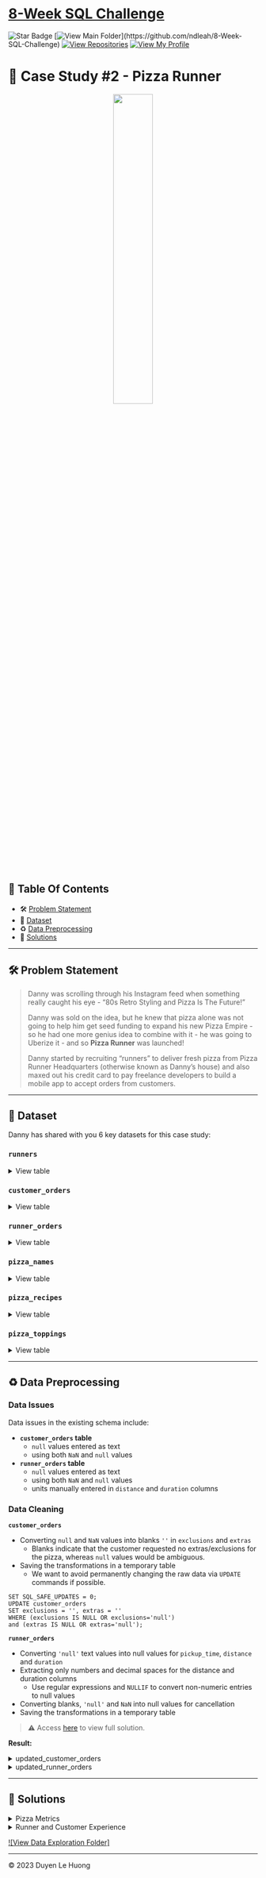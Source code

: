 # [8-Week SQL Challenge](https://github.com/ndleah/8-Week-SQL-Challenge)
![Star Badge](https://img.shields.io/static/v1?label=%F0%9F%8C%9F&message=If%20Useful&style=style=flat&color=BC4E99)
[![View Main Folder](https://img.shields.io/badge/View-Main_Folder-971901?)](https://github.com/ndleah/8-Week-SQL-Challenge)
[![View Repositories](https://img.shields.io/badge/View-My_Repositories-blue?logo=GitHub)](https://github.com/ndleah?tab=repositories)
[![View My Profile](https://img.shields.io/badge/View-My_Profile-green?logo=GitHub)](https://github.com/ndleah)


# 🍕 Case Study #2 - Pizza Runner
<p align="center">
<img src="https://github.com/ndleah/8-Week-SQL-Challenge/blob/main/IMG/org-2.png" width=40% height=40%>

## 📕 Table Of Contents
  - 🛠️ [Problem Statement](#problem-statement)
  - 📂 [Dataset](#dataset)
  - ♻️ [Data Preprocessing](#️-data-preprocessing)
  - 🚀 [Solutions](#-solutions)

---

## 🛠️ Problem Statement

> Danny was scrolling through his Instagram feed when something really caught his eye - “80s Retro Styling and Pizza Is The Future!”
> 
> Danny was sold on the idea, but he knew that pizza alone was not going to help him get seed funding to expand his new Pizza Empire - so he had one more genius idea to combine with it - he was going to Uberize it - and so **Pizza Runner** was launched!
> 
> Danny started by recruiting “runners” to deliver fresh pizza from Pizza Runner Headquarters (otherwise known as Danny’s house) and also maxed out his credit card to pay freelance developers to build a mobile app to accept orders from customers.

---

## 📂 Dataset
Danny has shared with you 6 key datasets for this case study:

### **```runners```**
<details>
<summary>
View table
</summary>

The runners table shows the **```registration_date```** for each new runner.


|runner_id|registration_date|
|---------|-----------------|
|1        |1/1/2021         |
|2        |1/3/2021         |
|3        |1/8/2021         |
|4        |1/15/2021        |

</details>


### **```customer_orders```**

<details>
<summary>
View table
</summary>

Customer pizza orders are captured in the **```customer_orders```** table with 1 row for each individual pizza that is part of the order.

|order_id|customer_id|pizza_id|exclusions|extras|order_time        |
|--------|---------|--------|----------|------|------------------|
|1  |101      |1       |          |      |44197.75349537037 |
|2  |101      |1       |          |      |44197.79226851852 |
|3  |102      |1       |          |      |44198.9940162037  |
|3  |102      |2       |          |*null* |44198.9940162037  |
|4  |103      |1       |4         |      |44200.558171296296|
|4  |103      |1       |4         |      |44200.558171296296|
|4  |103      |2       |4         |      |44200.558171296296|
|5  |104      |1       |null      |1     |44204.87533564815 |
|6  |101      |2       |null      |null  |44204.877233796295|
|7  |105      |2       |null      |1     |44204.88922453704 |
|8  |102      |1       |null      |null  |44205.99621527778 |
|9  |103      |1       |4         |1, 5  |44206.47429398148 |
|10 |104      |1       |null      |null  |44207.77417824074 |
|10 |104      |1       |2, 6      |1, 4  |44207.77417824074 |

</details>

### **```runner_orders```**

<details>
<summary>
View table
</summary>

After each orders are received through the system - they are assigned to a runner - however not all orders are fully completed and can be cancelled by the restaurant or the customer.

The **```pickup_time```** is the timestamp at which the runner arrives at the Pizza Runner headquarters to pick up the freshly cooked pizzas. 

The **```distance```** and **```duration```** fields are related to how far and long the runner had to travel to deliver the order to the respective customer.



|order_id|runner_id|pickup_time|distance  |duration|cancellation      |
|--------|---------|-----------|----------|--------|------------------|
|1       |1        |1/1/2021 18:15|20km      |32 minutes|                  |
|2       |1        |1/1/2021 19:10|20km      |27 minutes|                  |
|3       |1        |1/3/2021 0:12|13.4km    |20 mins |*null*             |
|4       |2        |1/4/2021 13:53|23.4      |40      |*null*             |
|5       |3        |1/8/2021 21:10|10        |15      |*null*             |
|6       |3        |null       |null      |null    |Restaurant Cancellation|
|7       |2        |1/8/2020 21:30|25km      |25mins  |null              |
|8       |2        |1/10/2020 0:15|23.4 km   |15 minute|null              |
|9       |2        |null       |null      |null    |Customer Cancellation|
|10      |1        |1/11/2020 18:50|10km      |10minutes|null              |

</details>

### **```pizza_names```**

<details>
<summary>
View table
</summary>

|pizza_id|pizza_name|
|--------|----------|
|1       |Meat Lovers|
|2       |Vegetarian|

</details>

### **```pizza_recipes```**

<details>
<summary>
View table
</summary>

Each **```pizza_id```** has a standard set of **```toppings```** which are used as part of the pizza recipe.


|pizza_id|toppings |
|--------|---------|
|1       |1, 2, 3, 4, 5, 6, 8, 10| 
|2       |4, 6, 7, 9, 11, 12| 

</details>

### **```pizza_toppings```**

<details>
<summary>
View table
</summary>

This table contains all of the **```topping_name```** values with their corresponding **```topping_id```** value.


|topping_id|topping_name|
|----------|------------|
|1         |Bacon       | 
|2         |BBQ Sauce   | 
|3         |Beef        |  
|4         |Cheese      |  
|5         |Chicken     |     
|6         |Mushrooms   |  
|7         |Onions      |     
|8         |Pepperoni   | 
|9         |Peppers     |   
|10        |Salami      | 
|11        |Tomatoes    | 
|12        |Tomato Sauce|

</details>

---

## ♻️ Data Preprocessing

### **Data Issues**

Data issues in the existing schema include:

* **```customer_orders``` table**
  - ```null``` values entered as text
  - using both ```NaN``` and ```null``` values
* **```runner_orders``` table**
  - ```null``` values entered as text
  - using both ```NaN``` and ```null``` values
  - units manually entered in ```distance``` and ```duration``` columns

### **Data Cleaning**

**```customer_orders```**
- Converting ```null``` and ```NaN``` values into blanks ```''``` in ```exclusions``` and ```extras```
  - Blanks indicate that the customer requested no extras/exclusions for the pizza, whereas ```null``` values would be ambiguous.
- Saving the transformations in a temporary table
  - We want to avoid permanently changing the raw data via ```UPDATE``` commands if possible.

```TSQL
SET SQL_SAFE_UPDATES = 0;
UPDATE customer_orders
SET exclusions = '', extras = ''
WHERE (exclusions IS NULL OR exclusions='null')
and (extras IS NULL OR extras='null');
```

**```runner_orders```**

- Converting ```'null'``` text values into null values for ```pickup_time```, ```distance``` and ```duration```
- Extracting only numbers and decimal spaces for the distance and duration columns
  - Use regular expressions and ```NULLIF``` to convert non-numeric entries to null values
- Converting blanks, ```'null'``` and ```NaN``` into null values for cancellation
- Saving the transformations in a temporary table

> ⚠️ Access [here](https://github.com/ndleah/8-Week-SQL-Challenge/blob/main/Case%20Study%20%232%20-%20Pizza%20Runner/table-transform.sql) to view full solution.

**Result:**

<details>
<summary> 
updated_customer_orders
</summary>

|order_id|customer_id|pizza_id|exclusions|extras|order_time              |
|--------|-----------|--------|----------|------|------------------------|
|1       |101        |1       |          |      |2020-01-01T18:05:02.000Z|
|2       |101        |1       |          |      |2020-01-01T19:00:52.000Z|
|3       |102        |1       |          |      |2020-01-02T12:51:23.000Z|
|3       |102        |2       |          |      |2020-01-02T12:51:23.000Z|
|4       |103        |1       |4         |      |2020-01-04T13:23:46.000Z|
|4       |103        |1       |4         |      |2020-01-04T13:23:46.000Z|
|4       |103        |2       |4         |      |2020-01-04T13:23:46.000Z|
|5       |104        |1       |          |1     |2020-01-08T21:00:29.000Z|
|6       |101        |2       |          |      |2020-01-08T21:03:13.000Z|
|7       |105        |2       |          |1     |2020-01-08T21:20:29.000Z|
|8       |102        |1       |          |      |2020-01-09T23:54:33.000Z|
|9       |103        |1       |4         |1, 5  |2020-01-10T11:22:59.000Z|
|10      |104        |1       |          |      |2020-01-11T18:34:49.000Z|
|10      |104        |1       |2, 6      |1, 4  |2020-01-11T18:34:49.000Z|

</details>

<details>
<summary> 
updated_runner_orders
</summary>

| order_id | runner_id | pickup_time         | distance | duration | cancellation            |
|----------|-----------|---------------------|----------|----------|-------------------------|
| 1        | 1         | 2020-01-01 18:15:34 | 20       | 32       |                         |
| 2        | 1         | 2020-01-01 19:10:54 | 20       | 27       |                         |
| 3        | 1         | 2020-01-02 00:12:37 | 13.4     | 20       |                         |
| 4        | 2         | 2020-01-04 13:53:03 | 23.4     | 40       |                         |
| 5        | 3         | 2020-01-08 21:10:57 | 10       | 15       |                         |
| 6        | 3         |                     |          |          | Restaurant Cancellation |
| 7        | 2         | 2020-01-08 21:30:45 | 25       | 25       |                         |
| 8        | 2         | 2020-01-10 00:15:02 | 23.4     | 15       |                         |
| 9        | 2         |                     |          |          | Customer Cancellation   |
| 10       | 1         | 2020-01-11 18:50:20 | 10       | 10       |                         |

</details>

---

## 🚀 Solutions

<details>
<summary> 
Pizza Metrics
</summary>

### **Q1. How many pizzas were ordered?**
```sql
SELECT 
    COUNT(order_id) AS no_pizzas
FROM
    customer_orders;
```
|no_pizzas  |
|-----------|
|14         |

### **Q2. How many unique customer orders were made?**
```sql
SELECT 
    COUNT(DISTINCT (order_id)) AS no_orders
FROM
    customer_orders;
```
|no_order   |
|-----------|
|10         |


### **Q3. How many successful orders were delivered by each runner?**
```sql
SELECT 
    runner_id, COUNT(order_id) AS suc_orders
FROM
    runner_orders
WHERE
    cancellation NOT IN ('Restaurant Cancellation', 'Customer Cancellation')
GROUP BY runner_id;
```

| runner_id | suc_orders        |
|-----------|-------------------|
| 1         | 4                 |
| 2         | 3                 |
| 3         | 1                 |


### **Q4. How many of each type of pizza was delivered?**
```SQL
SELECT 
    co.pizza_id,
    pn.pizza_name,
    COUNT(co.pizza_id) AS delivered_pizzas
FROM
    customer_orders co
        JOIN
    pizza_names pn ON co.pizza_id = pn.pizza_id
        JOIN
    runner_orders ro ON ro.order_id = co.order_id
WHERE
    ro.cancellation NOT IN ('Restaurant Cancellation' , 'Customer Cancellation')
GROUP BY 1
ORDER BY 2 DESC;
```
|pizza_id| pizza_name | delivered_pizzas |
|--------|------------|------------------|
|2       | Vegetarian | 3                |
|1       | Meatlovers | 9                |


### **Q5. How many Vegetarian and Meatlovers were ordered by each customer?**
```SQL
SELECT 
    customer_id,
    SUM(CASE
        WHEN pizza_id = 1 THEN 1
        ELSE 0
    END) AS Meat_Lovers,
    SUM(CASE
        WHEN pizza_id = 2 THEN 1
        ELSE 0
    END) AS Vegeterian
FROM
    customer_orders
GROUP BY 1
ORDER BY 1;
```

| customer_id | meat_lovers | vegetarian |
|-------------|-------------|------------|
| 101         | 2           | 1          |
| 102         | 2           | 1          |
| 103         | 3           | 1          |
| 104         | 3           | 0          |
| 105         | 0           | 1          |

### **Q6. What was the maximum number of pizzas delivered in a single order?**
```SQL
SELECT 
    MAX(order_count) AS max_count
FROM
    (SELECT 
        order_id, COUNT(pizza_id) AS order_count
    FROM
        customer_orders co
    GROUP BY order_id) mc
        JOIN
    runner_orders ro ON ro.order_id = mc.order_id
WHERE
    cancellation NOT IN ('Restaurant Cancellation' , 'Customer Cancellation');
 ``` 

| max_count |
|-----------|
| 3         |


### **Q7. For each customer, how many delivered pizzas had at least 1 change and how many had no changes?**
```SQL
SELECT 
    customer_id,
    SUM(CASE
        WHEN exclusions OR extras IS NULL THEN 1
        ELSE 0
    END) AS no_change,
    SUM(CASE
        WHEN exclusions OR extras IS NOT NULL THEN 1
        ELSE 0
    END) changes
FROM
    customer_orders co
        JOIN
    runner_orders ro ON ro.order_id = co.order_id
WHERE
    cancellation NOT IN ('Restaurant Cancellation' , 'Customer Cancellation')
GROUP BY 1;
```

| customer_id | no_changes | changes   |
|-------------|------------|-----------|
| 101         | 0          | 2         |
| 102         | 0          | 3         |
| 103         | 3          | 3         |
| 104         | 1          | 3         |
| 105         | 0          | 1         |


### **Q8. How many pizzas were delivered that had both exclusions and extras?**
```SQL
SELECT 
  SUM(CASE WHEN exclusions != '' AND extras != '' THEN 1 ELSE 0 END) AS change_both
FROM customer_orders co
JOIN runner_orders ro 
  ON co.order_id = ro.order_id
WHERE ro.cancellation IS NULL OR ro.cancellation NOT IN ('Restaurant Cancellation', 'Customer Cancellation');
```  

| change_both |
|-------------|
| 1           |


### **Q9. What was the total volume of pizzas ordered for each hour of the day?**
```SQL
SELECT 
    HOUR(order_time) as hour_of_day, COUNT(pizza_id) as no_pizzas
FROM
    customer_orders
GROUP BY 1
ORDER BY 1;
```

| hour_of_day | no_pizza    |
|-------------|-------------|
| 11          | 1           |
| 13          | 3           |
| 18          | 3           |
| 19          | 1           |
| 21          | 3           |
| 23          | 3           |

### **Q10. What was the volume of orders for each day of the week?**
```SQL
SELECT 
    DAYNAME(order_time) AS day_of_week, COUNT(pizza_id)
FROM
    customer_orders
GROUP BY 1
ORDER BY 1;
```

| day_of_week | no_pizza    |
|-------------|-------------|
| Friday      | 1           |
| Saturday    | 5           |
| Thursday    | 3           |
| Wednesday   | 5           |

</details>

<details>
<summary>
Runner and Customer Experience
</summary>

### **Q1. How many runners signed up for each 1 week period? (i.e. week starts 2021-01-01)**
```SQL
SELECT 
    WEEK(registration_date) as weeks, COUNT(runner_id) as signups
FROM
    runners
GROUP BY 1;
```

| week | signups |
|------|---------|
| 0    | 1       |
| 1    | 2       |
| 2    | 1       |

### **Q2. What was the average time in minutes it took for each runner to arrive at the Pizza Runner HQ to pickup the order?**
```SQL
WITH runners_pickup AS (
  SELECT
    ro.runner_id,
    co.order_id, 
    co.order_time, 
    ro.pickup_time, 
    TIMESTAMPDIFF(MINUTE, co.order_time, ro.pickup_time) AS pickup_minutes
  FROM customer_orders co
  JOIN runner_orders ro
    ON co.order_id = ro.order_id
WHERE ro.cancellation NOT IN ('Restaurant Cancellation' , 'Customer Cancellation')
  GROUP BY 1,2,3,4)
  
SELECT 
  runner_id,
  ROUND(AVG(pickup_minutes)) AS average_time
FROM runners_pickup
GROUP BY 1;
```
| runner_id | average_tine        |
|-----------|---------------------|
| 1         | 14                  |
| 2         | 20                  |
| 3         | 10                  |

### **Q3. Is there any relationship between the number of pizzas and how long the order takes to prepare?**
```SQL
WITH runners_pickup AS (
  SELECT
    ro.runner_id,
    co.order_id, 
    co.order_time, 
    ro.pickup_time, 
    TIMESTAMPDIFF(MINUTE, co.order_time, ro.pickup_time) AS pickup_minutes,
    count(pizza_id) as no_orderd_pizza	
  FROM customer_orders co
  JOIN runner_orders ro
    ON co.order_id = ro.order_id
WHERE ro.cancellation NOT IN ('Restaurant Cancellation' , 'Customer Cancellation')
  GROUP BY 1,2,3,4)
  
SELECT 
  no_orderd_pizza,
  ROUND(AVG(pickup_minutes)) AS average_time
FROM runners_pickup
GROUP BY 1;
```

| no_order_pizza     | average_time    |
|--------------------|-----------------|
| 1                  | 12              |
| 2                  | 18              |
| 3                  | 29              |
 
# Finding: If more data points were available, we could plot the data on a graph and analyze the trend to identify the relationship between pizzas and avg time  more clearly. Nonetheless, from the given data, we can only conclude that there is a positive correlation between the number of pizzas ordered and the average preparation time. More pizza, more average preparing time.

### **Q4. What was the average distance travelled for each runner?**
```SQL
SELECT 
    co.customer_id, ROUND(AVG(ro.distance), 1) AS avg_distance
FROM
    runner_orders ro
        JOIN
    customer_orders co ON ro.order_id = co.order_id
GROUP BY 1;
```

| customer_id | avg_distance |
|-------------|--------------|
| 101         | 13.3         |
| 102         | 16.7         |
| 103         | 17.5         |
| 104         | 10           |
| 105         | 25           |

### **Q5. What was the difference between the longest and shortest delivery times for all orders?**
```SQL
SELECT
  MAX(duration) - MIN(duration) AS difference
FROM runner_orders;
```

| difference |
|------------|
| 30         |

### **Q6. What was the average speed for each runner for each delivery and do you notice any trend for these values?**
```SQL
SELECT 
    ro.runner_id,
    ro.order_id,
    ro.distance,
    ro.duration,
    COUNT(co.pizza_id) AS no_pizzas,
    ROUND(AVG(60 * ro.distance / ro.duration), 1) AS avg_speed
FROM
    customer_orders co
        JOIN
    runner_orders ro ON co.order_id = ro.order_id
WHERE
    ro.cancellation NOT IN ('Restaurant Cancellation' , 'Customer Cancellation')
GROUP BY 1 , 2 , 3 , 4
ORDER BY 1 , 2 , 6;
```

| runner_id | order_id  | distance  | duration | no_pizzas | avg_speed |
|---------- |-----------|-----------|----------|-----------|-----------|
| 1         | 1         | 20        | 32       | 1         | 37.5      |
| 1         | 2         | 20        | 27       | 1         | 44.4      |
| 1         | 3         | 13.4      | 20       | 2         | 40.2      |
| 1         | 10        | 10        | 10       | 2         | 60        |
| 2         | 4         | 23.4      | 40       | 3         | 35.1      |
| 2         | 7         | 25        | 25       | 1         | 60        |
| 2         | 8         | 23.4      | 15       | 1         | 93.6      |
| 3         | 5         | 10        | 15       | 1         | 40        |

**Finding:**
- #NOTE: DURATION(MINUTE)
- Runners had an average speed from 35.1 km/h to 44.4km/h,
>*there is no clear trend that the number of pizzas affects the delivery speed of an order.*
  

### **Q7. What is the successful delivery percentage for each runner?**
```sql
SELECT 
    runner_id,
    COUNT(order_id) AS total_orders,
    COUNT(pickup_time) AS suc_deliveries,
    100 * COUNT(pickup_time) / COUNT(order_id) AS suc_pct
FROM
    runner_orders
GROUP BY 1;
```

| runner_id | total_orders | suc_deliveries| suc_pct          |
|-----------|--------------|---------------|------------------|
| 1         | 4            | 4             | 100              |
| 2         | 4            | 3             | 75               |
| 3         | 2            | 1             | 50               |


</details>

[![View Data Exploration Folder]](https://github.com/rayale14/8-Week-SQL-Challenge/tree/main/Case%20Study%20%232%20-%20Pizza%20Runner/2.%20Runner%20and%20Customer%20Experience)

---
<p>&copy; 2023 Duyen Le Huong <p>
